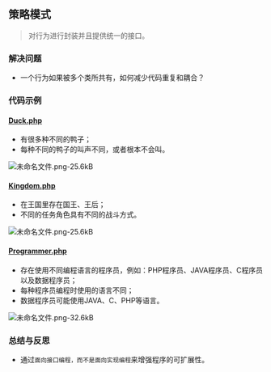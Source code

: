 ## 策略模式
> 对行为进行封装并且提供统一的接口。

### 解决问题
* 一个行为如果被多个类所共有，如何减少代码重复和耦合？

### 代码示例
#### <a href="https://github.com/hhe0/design-pattern/blob/master/strategy-pattern/Duck.php">Duck.php</a>
* 有很多种不同的鸭子；
* 每种不同的鸭子的叫声不同，或者根本不会叫。

![未命名文件.png-25.6kB][1]

#### <a href="https://github.com/hhe0/design-pattern/blob/master/strategy-pattern/Kingdom.php">Kingdom.php</a>
* 在王国里存在国王、王后；
* 不同的任务角色具有不同的战斗方式。

![未命名文件.png-25.6kB][2]

#### <a href="https://github.com/hhe0/design-pattern/blob/master/strategy-pattern/Programmer.php">Programmer.php</a>
* 存在使用不同编程语言的程序员，例如：PHP程序员、JAVA程序员、C程序员以及数据程序员；
* 每种程序员编程时使用的语言不同；
* 数据程序员可能使用JAVA、C、PHP等语言。

![未命名文件.png-32.6kB][3]

### 总结与反思
* 通过`面向接口编程，而不是面向实现编程`来增强程序的可扩展性。

  [1]: http://static.zybuluo.com/Minc0/zy4ftoitbfnuurpg8yke36hh/%E6%9C%AA%E5%91%BD%E5%90%8D%E6%96%87%E4%BB%B6.png
  [2]: http://static.zybuluo.com/Minc0/zy4ftoitbfnuurpg8yke36hh/%E6%9C%AA%E5%91%BD%E5%90%8D%E6%96%87%E4%BB%B6.png
  [3]: http://static.zybuluo.com/Minc0/yzdc5iai8ons8zg90q6xryne/%E6%9C%AA%E5%91%BD%E5%90%8D%E6%96%87%E4%BB%B6.png